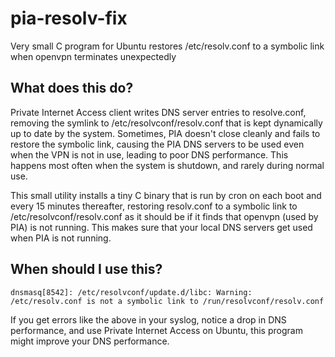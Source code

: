 # pia-resolv-fix
Very small C program for Ubuntu restores /etc/resolv.conf to a symbolic link when openvpn terminates unexpectedly

What does this do?
------------------

Private Internet Access client writes DNS server entries to resolve.conf, removing the symlink to /etc/resolvconf/resolv.conf 
that is kept dynamically up to date by the system. Sometimes, PIA doesn't close cleanly and fails to restore the symbolic 
link, causing the PIA DNS servers to be used even when the VPN is not in use, leading to poor DNS performance. This happens 
most often when the system is shutdown, and rarely during normal use.

This small utility installs a tiny C binary that is run by cron on each boot and every 15 minutes thereafter, restoring 
resolv.conf to a symbolic link to /etc/resolvconf/resolv.conf as it should be if it finds that openvpn (used by PIA) is not 
running. This makes sure that your local DNS servers get used when PIA is not running.

When should I use this?
-----------------------

```
dnsmasq[8542]: /etc/resolvconf/update.d/libc: Warning: /etc/resolv.conf is not a symbolic link to /run/resolvconf/resolv.conf
```

If you get errors like the above in your syslog, notice a drop in DNS performance, and use Private Internet Access on Ubuntu, 
this program might improve your DNS performance.


